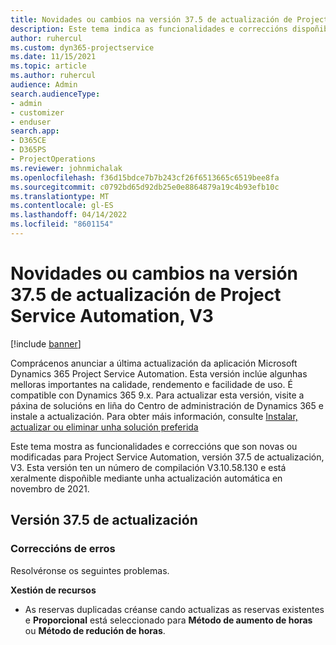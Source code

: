 ```yaml
---
title: Novidades ou cambios na versión 37.5 de actualización de Project Service Automation, V3
description: Este tema indica as funcionalidades e correccións dispoñibles na versión 37.5 de actualización de Microsoft Dynamics 365 Project Service Automation, V3.
author: ruhercul
ms.custom: dyn365-projectservice
ms.date: 11/15/2021
ms.topic: article
ms.author: ruhercul
audience: Admin
search.audienceType:
- admin
- customizer
- enduser
search.app:
- D365CE
- D365PS
- ProjectOperations
ms.reviewer: johnmichalak
ms.openlocfilehash: f36d15bdce7b7b243cf26f6513665c6519bee8fa
ms.sourcegitcommit: c0792bd65d92db25e0e8864879a19c4b93efb10c
ms.translationtype: MT
ms.contentlocale: gl-ES
ms.lasthandoff: 04/14/2022
ms.locfileid: "8601154"
---
```

# <a name="whats-new-or-changed-in-project-service-automation-update-release-375-v3"></a>Novidades ou cambios na versión 37.5 de actualización de Project Service Automation, V3

[!include [banner](../includes/psa-now-project-operations.md)]

Comprácenos anunciar a última actualización da aplicación Microsoft Dynamics 365 Project Service Automation. Esta versión inclúe algunhas melloras importantes na calidade, rendemento e facilidade de uso. É compatible con Dynamics 365 9.x. Para actualizar esta versión, visite a páxina de solucións en liña do Centro de administración de Dynamics 365 e instale a actualización. Para obter máis información, consulte [Instalar, actualizar ou eliminar unha solución preferida](/power-platform/admin/install-remove-preferred-solution)

Este tema mostra as funcionalidades e correccións que son novas ou modificadas para Project Service Automation, versión 37.5 de actualización, V3. Esta versión ten un número de compilación V3.10.58.130 e está xeralmente dispoñible mediante unha actualización automática en novembro de 2021.

## <a name="update-release-375"></a>Versión 37.5 de actualización

### <a name="bug-fixes"></a>Correccións de erros

Resolvéronse os seguintes problemas.

**Xestión de recursos**
- As reservas duplicadas créanse cando actualizas as reservas existentes e **Proporcional** está seleccionado para **Método de aumento de horas** ou **Método de redución de horas**.
